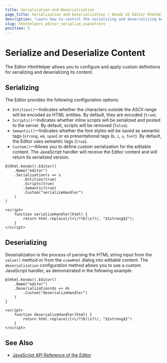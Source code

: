 ```yaml
---
title: Serialization and Deserialization
page_title: Serialization and Deserialization | Kendo UI Editor HtmlHelper for ASP.NET Core
description: "Learn how to control the serializing and deserializing behavior of the Kendo UI Editor HtmlHelper for ASP.NET Core (MVC 6 or ASP.NET Core MVC)."
slug: htmlhelpers_editor_serialize_aspnetcore
position: 5
---
```


# Serialize and Deserialize Content

The Editor HtmlHelper allows you to configure and apply custom definitions for serializing and deserializing its content.

## Serializing

The Editor provides the following configuration options:

* `Entities()`&mdash;Indicates whether the characters outside the ASCII range will be encoded as HTML entities. By default, they are encoded (`true`).
* `Scripts()`&mdash;Indicates whether inline scripts will be serialized and posted to the server. By default, scripts will be removed (`false`).
* `Semantic()`&mdash;Indicates whether the font styles will be saved as semantic tags (`strong`, `em`, `span`) or as presentational tags (`b`, `i`, `u`, `font`). By default, the Editor uses semantic tags (`true`).
* `Custom()`&mdash;Allows you to define custom serialization for the editable content. The JavaScript handler will receive the Editor content and will return its serialized version.

```
@(Html.Kendo().Editor()
    .Name("editor")
    .Serialization(s => s
        .Entities(true)
        .Scripts(true)
        .Semantic(true)
        .Custom("serializeHandler")
    )
)

<script>
    function serializeHandler(html) {
        return html.replace(/(<\/?)b(\s?)/, "$1strong$2");
    }
</script>
```

## Deserializing

Deserialization is the process of parsing the HTML string input from the `value()` method or from the `viewHtml` dialog into editable content. The `deserialization` configuration method allows you to use a custom JavaScript handler, as demonstrated in the following example.

```
@(Html.Kendo().Editor()
    .Name("editor")
    .Deserialization(ds => ds
        .Custom("deserializeHandler")
    )
}

<script>
    function deserializeHandler(html) {
        return html.replace(/(<\/?)b(\s?)/, "$1strong$2")
    }
</script>
```

## See Also

* [JavaScript API Reference of the Editor](http://docs.telerik.com/kendo-ui/api/javascript/ui/editor)
